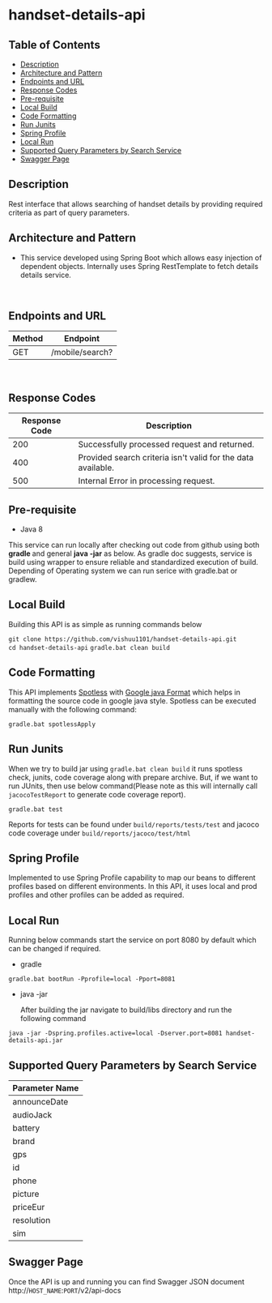 # handset-details-api

## Table of Contents

- [Description](#description)
- [Architecture and Pattern](#architecture-and-pattern)
- [Endpoints and URL](#endpoints-and-url)
- [Response Codes](#response-codes)
- [Pre-requisite](#pre-requisite)
- [Local Build](#local-build)
- [Code Formatting](#code-formatting)
- [Run Junits](#run-junits)
- [Spring Profile](#spring-profile)
- [Local Run](#local-run)
- [Supported Query Parameters by Search Service](#supported-query-parameters-by-search-service)
- [Swagger Page](#swagger-page)


## Description
Rest interface that allows searching of handset details by providing required criteria as part of query parameters.

## Architecture and Pattern

- This service developed using Spring Boot which allows easy injection of dependent objects. Internally uses Spring RestTemplate to fetch details details service.
<br/>

## Endpoints and URL

| Method | Endpoint       |
| ------ | -------------- |
| GET    | /mobile/search?|
<br/>

## Response Codes

| Response Code | Description                                                  |
| ------------- | ------------------------------------------------------------ |
| 200           | Successfully processed request and returned.                 |
| 400           | Provided search criteria isn't valid for the data available. |
| 500           | Internal Error in processing request.                        |

## Pre-requisite

- Java 8

This service can run locally after checking out code from github using both **gradle <TASK>** and general **java -jar** as below. As gradle doc suggests, service is build using wrapper to ensure reliable and standardized execution of build. Depending of Operating system we can run serice with gradle.bat or gradlew.

## Local Build

Building this API is as simple as running commands below

 `git clone https://github.com/vishuu1101/handset-details-api.git` <br/>
 `cd handset-details-api`
 `gradle.bat clean build`
 
## Code Formatting

This API implements [Spotless](https://github.com/diffplug/spotless) with [Google java Format](https://github.com/google/google-java-format) which helps in formatting the source code in google java style.
Spotless can be executed manually with the following command:

   `gradle.bat spotlessApply`
   
## Run Junits

When we try to build jar using `gradle.bat clean build` it runs spotless check, junits, code coverage along with prepare archive. But, if we want to 
run JUnits, then use below command(Please note as this will internally call `jacocoTestReport` to generate code coverage report).

`gradle.bat test`

Reports for tests can be found under `build/reports/tests/test` and jacoco code coverage under  `build/reports/jacoco/test/html`

## Spring Profile

Implemented to use Spring Profile capability to map our beans to different profiles based on different environments. In this API, it uses local and prod profiles and other profiles can be added as required.  

## Local Run
Running below commands start the service on port 8080 by default which can be changed if required.

- gradle

 `gradle.bat bootRun -Pprofile=local -Pport=8081`
 
- java -jar
 
  After building the jar navigate to build/libs directory and run the following command

 `java -jar -Dspring.profiles.active=local -Dserver.port=8081 handset-details-api.jar`
 
## Supported Query Parameters by Search Service

| Parameter Name |
| -------------- |
| announceDate   |
| audioJack      |
| battery        |
| brand          |
| gps            |
| id             |
| phone          |
| picture        |
| priceEur       |
| resolution     |
| sim            |

## Swagger Page 

Once the API is up and running you can find Swagger JSON document http://`HOST_NAME`:`PORT`/v2/api-docs


